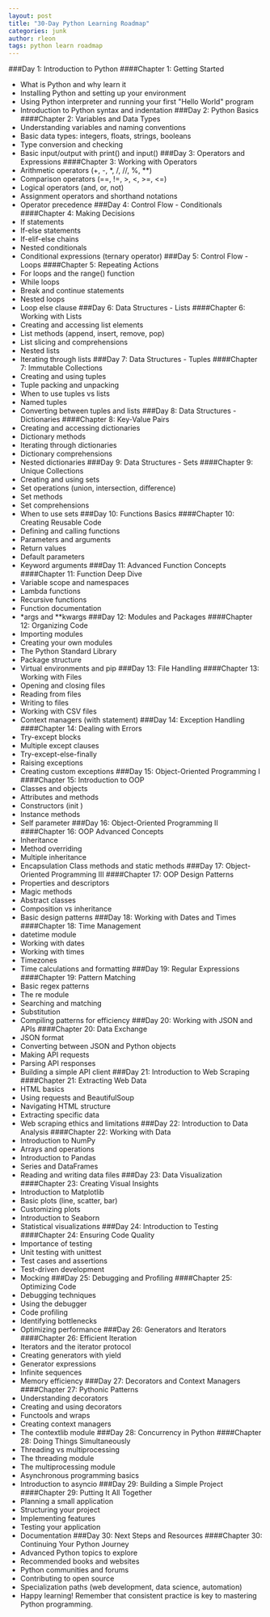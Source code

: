 ```yaml
---
layout: post
title: "30-Day Python Learning Roadmap"
categories: junk
author: rleon
tags: python learn roadmap
---
```


###Day 1: Introduction to Python
####Chapter 1: Getting Started
- What is Python and why learn it
- Installing Python and setting up your environment
- Using Python interpreter and running your first "Hello World" program
- Introduction to Python syntax and indentation
###Day 2: Python Basics
####Chapter 2: Variables and Data Types
- Understanding variables and naming conventions
- Basic data types: integers, floats, strings, booleans
- Type conversion and checking
- Basic input/output with print() and input()
###Day 3: Operators and Expressions
####Chapter 3: Working with Operators
- Arithmetic operators (+, -, *, /, //, %, **)
- Comparison operators (==, !=, >, <, >=, <=)
- Logical operators (and, or, not)
- Assignment operators and shorthand notations
- Operator precedence
###Day 4: Control Flow - Conditionals
####Chapter 4: Making Decisions
- If statements
- If-else statements
- If-elif-else chains
- Nested conditionals
- Conditional expressions (ternary operator)
###Day 5: Control Flow - Loops
####Chapter 5: Repeating Actions
- For loops and the range() function
- While loops
- Break and continue statements
- Nested loops
- Loop else clause
###Day 6: Data Structures - Lists
####Chapter 6: Working with Lists
- Creating and accessing list elements
- List methods (append, insert, remove, pop)
- List slicing and comprehensions
- Nested lists
- Iterating through lists
###Day 7: Data Structures - Tuples
####Chapter 7: Immutable Collections
- Creating and using tuples
- Tuple packing and unpacking
- When to use tuples vs lists
- Named tuples
- Converting between tuples and lists
###Day 8: Data Structures - Dictionaries
####Chapter 8: Key-Value Pairs
- Creating and accessing dictionaries
- Dictionary methods
- Iterating through dictionaries
- Dictionary comprehensions
- Nested dictionaries
###Day 9: Data Structures - Sets
####Chapter 9: Unique Collections
- Creating and using sets
- Set operations (union, intersection, difference)
- Set methods
- Set comprehensions
- When to use sets
###Day 10: Functions Basics
####Chapter 10: Creating Reusable Code
- Defining and calling functions
- Parameters and arguments
- Return values
- Default parameters
- Keyword arguments
###Day 11: Advanced Function Concepts
####Chapter 11: Function Deep Dive
- Variable scope and namespaces
- Lambda functions
- Recursive functions
- Function documentation
- *args and **kwargs
###Day 12: Modules and Packages
####Chapter 12: Organizing Code
- Importing modules
- Creating your own modules
- The Python Standard Library
- Package structure
- Virtual environments and pip
###Day 13: File Handling
####Chapter 13: Working with Files
- Opening and closing files
- Reading from files
- Writing to files
- Working with CSV files
- Context managers (with statement)
###Day 14: Exception Handling
####Chapter 14: Dealing with Errors
- Try-except blocks
- Multiple except clauses
- Try-except-else-finally
- Raising exceptions
- Creating custom exceptions
###Day 15: Object-Oriented Programming I
####Chapter 15: Introduction to OOP
- Classes and objects
- Attributes and methods
- Constructors (init )
- Instance methods
- Self parameter
###Day 16: Object-Oriented Programming II
####Chapter 16: OOP Advanced Concepts
- Inheritance
- Method overriding
- Multiple inheritance
- Encapsulation
Class methods and static methods
###Day 17: Object-Oriented Programming III
####Chapter 17: OOP Design Patterns
- Properties and descriptors
- Magic methods
- Abstract classes
- Composition vs inheritance
- Basic design patterns
###Day 18: Working with Dates and Times
####Chapter 18: Time Management
- datetime module
- Working with dates
- Working with times
- Timezones
- Time calculations and formatting
###Day 19: Regular Expressions
####Chapter 19: Pattern Matching
- Basic regex patterns
- The re module
- Searching and matching
- Substitution
- Compiling patterns for efficiency
###Day 20: Working with JSON and APIs
####Chapter 20: Data Exchange
- JSON format
- Converting between JSON and Python objects
- Making API requests
- Parsing API responses
- Building a simple API client
###Day 21: Introduction to Web Scraping
####Chapter 21: Extracting Web Data
- HTML basics
- Using requests and BeautifulSoup
- Navigating HTML structure
- Extracting specific data
- Web scraping ethics and limitations
###Day 22: Introduction to Data Analysis
####Chapter 22: Working with Data
- Introduction to NumPy
- Arrays and operations
- Introduction to Pandas
- Series and DataFrames
- Reading and writing data files
###Day 23: Data Visualization
####Chapter 23: Creating Visual Insights
- Introduction to Matplotlib
- Basic plots (line, scatter, bar)
- Customizing plots
- Introduction to Seaborn
- Statistical visualizations
###Day 24: Introduction to Testing
####Chapter 24: Ensuring Code Quality
- Importance of testing
- Unit testing with unittest
- Test cases and assertions
- Test-driven development
- Mocking
###Day 25: Debugging and Profiling
####Chapter 25: Optimizing Code
- Debugging techniques
- Using the debugger
- Code profiling
- Identifying bottlenecks
- Optimizing performance
###Day 26: Generators and Iterators
####Chapter 26: Efficient Iteration
- Iterators and the iterator protocol
- Creating generators with yield
- Generator expressions
- Infinite sequences
- Memory efficiency
###Day 27: Decorators and Context Managers
####Chapter 27: Pythonic Patterns
- Understanding decorators
- Creating and using decorators
- Functools and wraps
- Creating context managers
- The contextlib module
###Day 28: Concurrency in Python
####Chapter 28: Doing Things Simultaneously
- Threading vs multiprocessing
- The threading module
- The multiprocessing module
- Asynchronous programming basics
- Introduction to asyncio
###Day 29: Building a Simple Project
####Chapter 29: Putting It All Together
- Planning a small application
- Structuring your project
- Implementing features
- Testing your application
- Documentation
###Day 30: Next Steps and Resources
####Chapter 30: Continuing Your Python Journey
- Advanced Python topics to explore
- Recommended books and websites
- Python communities and forums
- Contributing to open source
- Specialization paths (web development, data science, automation)
- Happy learning! Remember that consistent practice is key to mastering Python programming.